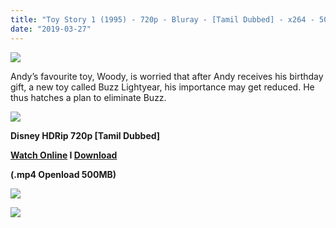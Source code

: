 ```yaml
---
title: "Toy Story 1 (1995) - 720p - Bluray - [Tamil Dubbed] - x264 - 500MB"
date: "2019-03-27"
---
```


[![](https://1.bp.blogspot.com/-IntXMElfYX4/XJsEHDx7igI/AAAAAAAAAWI/W3CcdEkPoYI7hDUBl4ryyT0YCncqkwJTgCLcBGAs/s640/toy-story-52abdbd916199.png)](https://1.bp.blogspot.com/-IntXMElfYX4/XJsEHDx7igI/AAAAAAAAAWI/W3CcdEkPoYI7hDUBl4ryyT0YCncqkwJTgCLcBGAs/s1600/toy-story-52abdbd916199.png)

Andy’s favourite toy, Woody, is worried that after Andy receives his birthday gift, a new toy called Buzz Lightyear, his importance may get reduced. He thus hatches a plan to eliminate Buzz.

[![](https://2.bp.blogspot.com/-fai1ZuUwnbA/XIjy2aT4irI/AAAAAAAAANw/WFW0YRK47_8GLAt3pPBSzBk0GJA6Mk5fgCPcBGAYYCw/s1600/torrborder.gif)](https://2.bp.blogspot.com/-fai1ZuUwnbA/XIjy2aT4irI/AAAAAAAAANw/WFW0YRK47_8GLAt3pPBSzBk0GJA6Mk5fgCPcBGAYYCw/s1600/torrborder.gif)

**Disney HDRip 720p \[Tamil Dubbed\]**

**[Watch Online](https://toonnetworktamilvideos.blogspot.com/p/toy-story-1-1995.html) I [Download](https://openload.co/embed/fjO34Osu4Fw/)**

**(.mp4 Openload 500MB)**

[![](https://2.bp.blogspot.com/-fai1ZuUwnbA/XIjy2aT4irI/AAAAAAAAANw/WFW0YRK47_8GLAt3pPBSzBk0GJA6Mk5fgCPcBGAYYCw/s1600/torrborder.gif)](https://2.bp.blogspot.com/-fai1ZuUwnbA/XIjy2aT4irI/AAAAAAAAANw/WFW0YRK47_8GLAt3pPBSzBk0GJA6Mk5fgCPcBGAYYCw/s1600/torrborder.gif)

[![](https://thumb.oloadcdn.net/splash/fjO34Osu4Fw/bLxUL2ZiQfw.jpg)](https://thumb.oloadcdn.net/splash/fjO34Osu4Fw/bLxUL2ZiQfw.jpg)
